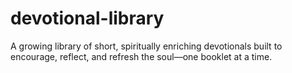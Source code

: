# devotional-library
A growing library of short, spiritually enriching devotionals built to encourage, reflect, and refresh the soul—one booklet at a time.
